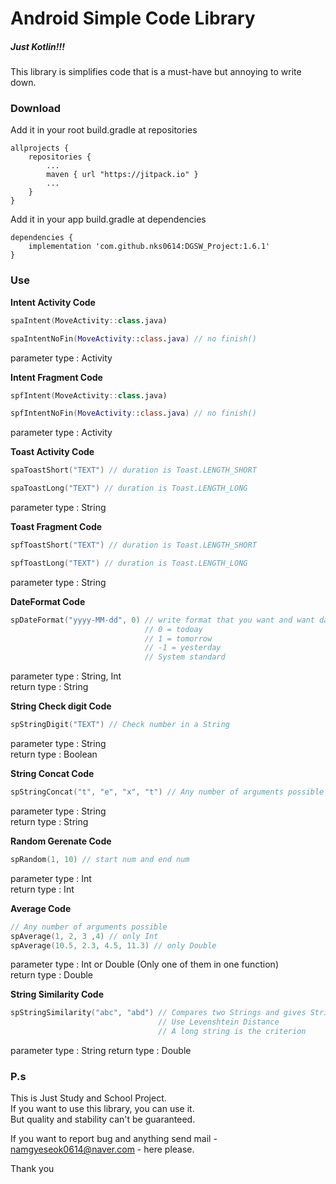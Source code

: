 # Android Simple Code Library

##### Just Kotlin!!!

This library is simplifies code that is a must-have but annoying to write down.

### Download

Add it in your root build.gradle at repositories

```
allprojects {
    repositories {
        ...
        maven { url "https://jitpack.io" }
        ...
    }
}
```

Add it in your app build.gradle at dependencies

```
dependencies {
    implementation 'com.github.nks0614:DGSW_Project:1.6.1'
}
```

### Use

<b>Intent Activity Code</b>

```kotlin
spaIntent(MoveActivity::class.java)

spaIntentNoFin(MoveActivity::class.java) // no finish()
```
parameter type : Activity

<b>Intent Fragment Code</b>
```kotlin
spfIntent(MoveActivity::class.java)

spfIntentNoFin(MoveActivity::class.java) // no finish()
```
parameter type : Activity

<b>Toast Activity Code</b>

```kotlin
spaToastShort("TEXT") // duration is Toast.LENGTH_SHORT

spaToastLong("TEXT") // duration is Toast.LENGTH_LONG
```
parameter type : String

<b>Toast Fragment Code</b>

```kotlin
spfToastShort("TEXT") // duration is Toast.LENGTH_SHORT

spfToastLong("TEXT") // duration is Toast.LENGTH_LONG
```
parameter type : String

<b>DateFormat Code</b>

```kotlin
spDateFormat("yyyy-MM-dd", 0) // write format that you want and want day num
                              // 0 = todoay
                              // 1 = tomorrow
                              // -1 = yesterday
                              // System standard
```
parameter type : String, Int <br>
return type : String

<b>String Check digit Code</b>

```kotlin
spStringDigit("TEXT") // Check number in a String
```
parameter type : String <br>
return type : Boolean

<b>String Concat Code</b>

```kotlin
spStringConcat("t", "e", "x", "t") // Any number of arguments possible
```
parameter type : String <br>
return type : String

<b>Random Gerenate Code</b>

```kotlin
spRandom(1, 10) // start num and end num
```
parameter type : Int <br>
return type : Int

<b>Average Code</b>

```kotlin
// Any number of arguments possible
spAverage(1, 2, 3 ,4) // only Int
spAverage(10.5, 2.3, 4.5, 11.3) // only Double 
```
parameter type : Int or Double (Only one of them in one function)<br>
return type : Double

<b>String Similarity Code</b>

```kotlin
spStringSimilarity("abc", "abd") // Compares two Strings and gives String similarity
                                 // Use Levenshtein Distance
                                 // A long string is the criterion                               
```
parameter type : String
return type : Double

### P.s
This is Just Study and School Project. <br>
If you want to use this library, you can use it. <br>
But quality and stability can't be guaranteed. <br>

If you want to report bug and anything send mail - namgyeseok0614@naver.com - here please.

Thank you
